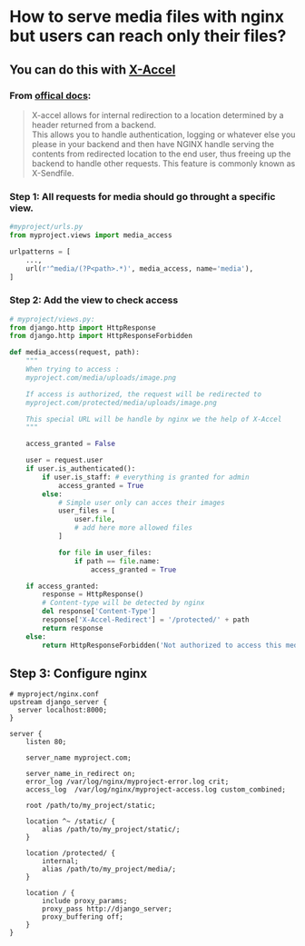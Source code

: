 # How to serve media files with nginx but users can reach only their files?

## You can do this with [X-Accel](https://www.nginx.com/resources/wiki/start/topics/examples/x-accel/)

### From [offical docs](https://www.nginx.com/resources/wiki/start/topics/examples/x-accel/):
> X-accel allows for internal redirection to a location determined by a header returned from a backend. <br>
> This allows you to handle authentication, logging or whatever else you please in your backend and then have NGINX handle serving the contents from redirected location to the end user, thus freeing up the backend to handle other requests. This feature is commonly known as X-Sendfile.

### Step 1: All requests for media should go throught a specific view.
```python
#myproject/urls.py
from myproject.views import media_access

urlpatterns = [
    ...,
    url(r'^media/(?P<path>.*)', media_access, name='media'),
]
```

### Step 2: Add the view to check access
```python
# myproject/views.py:
from django.http import HttpResponse
from django.http import HttpResponseForbidden

def media_access(request, path):
    """
    When trying to access :
    myproject.com/media/uploads/image.png

    If access is authorized, the request will be redirected to
    myproject.com/protected/media/uploads/image.png

    This special URL will be handle by nginx we the help of X-Accel
    """

    access_granted = False

    user = request.user
    if user.is_authenticated():
        if user.is_staff: # everything is granted for admin
            access_granted = True
        else:
            # Simple user only can acces their images
            user_files = [
                user.file,
                # add here more allowed files
            ]

            for file in user_files:
                if path == file.name:
                    access_granted = True

    if access_granted:
        response = HttpResponse()
        # Content-type will be detected by nginx
        del response['Content-Type']
        response['X-Accel-Redirect'] = '/protected/' + path
        return response
    else:
        return HttpResponseForbidden('Not authorized to access this media.')
```


## Step 3: Configure nginx

```nginx
# myproject/nginx.conf
upstream django_server {
  server localhost:8000;
}

server {
    listen 80;

    server_name myproject.com;

    server_name_in_redirect on;
    error_log /var/log/nginx/myproject-error.log crit;
    access_log  /var/log/nginx/myproject-access.log custom_combined;

    root /path/to/my_project/static;

    location ^~ /static/ {
        alias /path/to/my_project/static/;
    }

    location /protected/ {
        internal;
        alias /path/to/my_project/media/;
    }

    location / {
        include proxy_params;
        proxy_pass http://django_server;
        proxy_buffering off;
    }
}
```
